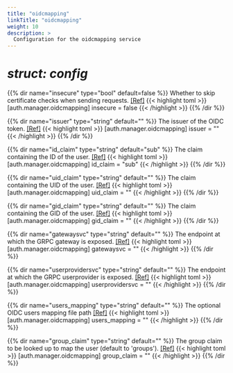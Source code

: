 ```yaml
---
title: "oidcmapping"
linkTitle: "oidcmapping"
weight: 10
description: >
  Configuration for the oidcmapping service
---
```


# _struct: config_

{{% dir name="insecure" type="bool" default=false %}}
Whether to skip certificate checks when sending requests. [[Ref]](https://github.com/cs3org/reva/tree/master/pkg/auth/manager/oidcmapping/oidcmapping.go#L58)
{{< highlight toml >}}
[auth.manager.oidcmapping]
insecure = false
{{< /highlight >}}
{{% /dir %}}

{{% dir name="issuer" type="string" default="" %}}
The issuer of the OIDC token. [[Ref]](https://github.com/cs3org/reva/tree/master/pkg/auth/manager/oidcmapping/oidcmapping.go#L59)
{{< highlight toml >}}
[auth.manager.oidcmapping]
issuer = ""
{{< /highlight >}}
{{% /dir %}}

{{% dir name="id_claim" type="string" default="sub" %}}
The claim containing the ID of the user. [[Ref]](https://github.com/cs3org/reva/tree/master/pkg/auth/manager/oidcmapping/oidcmapping.go#L60)
{{< highlight toml >}}
[auth.manager.oidcmapping]
id_claim = "sub"
{{< /highlight >}}
{{% /dir %}}

{{% dir name="uid_claim" type="string" default="" %}}
The claim containing the UID of the user. [[Ref]](https://github.com/cs3org/reva/tree/master/pkg/auth/manager/oidcmapping/oidcmapping.go#L61)
{{< highlight toml >}}
[auth.manager.oidcmapping]
uid_claim = ""
{{< /highlight >}}
{{% /dir %}}

{{% dir name="gid_claim" type="string" default="" %}}
The claim containing the GID of the user. [[Ref]](https://github.com/cs3org/reva/tree/master/pkg/auth/manager/oidcmapping/oidcmapping.go#L62)
{{< highlight toml >}}
[auth.manager.oidcmapping]
gid_claim = ""
{{< /highlight >}}
{{% /dir %}}

{{% dir name="gatewaysvc" type="string" default="" %}}
The endpoint at which the GRPC gateway is exposed. [[Ref]](https://github.com/cs3org/reva/tree/master/pkg/auth/manager/oidcmapping/oidcmapping.go#L63)
{{< highlight toml >}}
[auth.manager.oidcmapping]
gatewaysvc = ""
{{< /highlight >}}
{{% /dir %}}

{{% dir name="userprovidersvc" type="string" default="" %}}
The endpoint at which the GRPC userprovider is exposed. [[Ref]](https://github.com/cs3org/reva/tree/master/pkg/auth/manager/oidcmapping/oidcmapping.go#L64)
{{< highlight toml >}}
[auth.manager.oidcmapping]
userprovidersvc = ""
{{< /highlight >}}
{{% /dir %}}

{{% dir name="users_mapping" type="string" default="" %}}
 The optional OIDC users mapping file path [[Ref]](https://github.com/cs3org/reva/tree/master/pkg/auth/manager/oidcmapping/oidcmapping.go#L65)
{{< highlight toml >}}
[auth.manager.oidcmapping]
users_mapping = ""
{{< /highlight >}}
{{% /dir %}}

{{% dir name="group_claim" type="string" default="" %}}
 The group claim to be looked up to map the user (default to 'groups'). [[Ref]](https://github.com/cs3org/reva/tree/master/pkg/auth/manager/oidcmapping/oidcmapping.go#L66)
{{< highlight toml >}}
[auth.manager.oidcmapping]
group_claim = ""
{{< /highlight >}}
{{% /dir %}}

